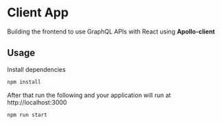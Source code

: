 # Client App

Building the frontend to use GraphQL APIs with React using **Apollo-client**

## Usage

Install dependencies

```bash
npm install
```

After that run the following and your application will run at http://localhost:3000

```bash
npm run start
```
